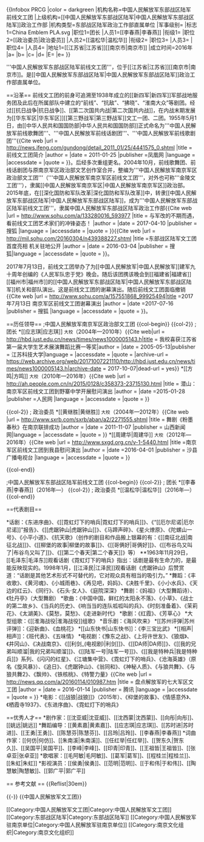 {{Infobox PRCG
|color = darkgreen
|机构名称=中国人民解放军东部战区陆军<br />前线文工团
|上级机构=[[中国人民解放军东部战区陆军|中国人民解放军东部战区陆军]]政治工作部
|机构类型=东部战区陆军政治工作部直属单位
|军事级别=
|标志1=China Emblem PLA.svg
|职位1=团长
|人员1=[[李春燕|李春燕]]
|衔级1=
|职位2=[[政治委员|政治委员]]
|人员2=[[温松华|温松华]]
|衔级2=
|职位3=
|人员3=
|职位4=
|人员4=
|地址1=[[江苏省|江苏省]][[南京市|南京市]]
|成立时间=2016年
|a=
|b=
|c=
|d=
|E=
|e=
}}

'''中国人民解放军东部战区陆军前线文工团'''，位于[[江苏省|江苏省]][[南京市|南京市]]。是[[中国人民解放军东部战区陆军|中国人民解放军东部战区陆军]]政治工作部直属单位。

==沿革==
前线文工团的前身可追溯至1938年成立的[[新四军|新四军]]军部战地服务团及此后在所属部队中建立的“前线”、“抗敌”、“拂晓”、“淮南大众”等剧团。经过[[抗日战争|抗日战争]]、[[第二次国共内战|第二次国共内战]]，在内战末期发展为[[华东军区|华东军区]][[第三野战军|第三野战军]]文工一团、二团<ref name=qianxian/>。1955年5月1日，由[[中华人民共和国国防部|中华人民共和国国防部]]正式命名为'''中国人民解放军前线歌舞团'''、'''中国人民解放军前线话剧团'''、'''中国人民解放军前线歌剧团'''<ref name=jj>{{Cite web |url = http://news.ifeng.com/gundong/detail_2011_01/25/4441575_0.shtml |title = 前线文工团简介 |author =  |date = 2011-01-25 |publisher =凤凰网  |language =  |accessdate =  |quote =  }}</ref>。后经多次重组更名。2004年10月，前线歌舞团、前线话剧团与原南京军区政治部文艺创作室合并，整编为'''中国人民解放军南京军区政治部文工团'''（'''中国人民解放军南京军区前线文工团'''，对外也可称'''金陵文工团'''<ref name=jj/>），隶属[[中国人民解放军南京军区|中国人民解放军南京军区]]政治部。2015年底，在[[深化国防和军队改革|深化国防和军队改革]]中，转隶[[中国人民解放军东部战区陆军|中国人民解放军东部战区陆军]]，成为'''中国人民解放军东部战区陆军前线文工团'''，隶属中国人民解放军东部战区陆军政治工作部<ref name=qianxian>{{Cite web |url = http://www.sohu.com/a/133280016_593977 |title = 与军改的不期而遇，看前线文工团艺术家们的冲锋姿态！ |author =  |date = 2017-04-10  |publisher = 搜狐 |language =  |accessdate =  |quote =  }}</ref><ref>{{Cite web |url = http://mil.sohu.com/20160304/n439388227.shtml |title =东部战区陆军文工团首度亮相 机关驻地公开  |author =  |date = 2016-03-04 |publisher =  搜狐|language =  |accessdate =  |quote =  }}</ref>。

2017年7月13日，前线文工团举办了为[[中国人民解放军|中国人民解放军]]建军九十周年创编的《人民军队忠于党》晚会。随后该团携该晚会到[[福建省|福建省]][[福州市|福州市]]的[[中国人民解放军东部战区陆军|中国人民解放军东部战区陆军]]机关和部队演出。这是前线文工团的谢幕演出。随后前线文工团面临撤销<ref>{{Cite web |url =  http://www.sohu.com/a/157551868_99925494|title =2017年7月13日 南京军区前线文工团谢幕演出  |author =  |date =2017-07-16  |publisher = 搜狐 |language =  |accessdate =  |quote =  }}</ref>。

==历任领导==
;中国人民解放军南京军区政治部文工团
{{col-begin}}
{{col-2}}
; 团长
*[[应志琪|应志琪]] <small>大校</small>（2004年—2010年）<ref>{{Cite web|url = http://hbd.just.edu.cn/news/times/news1000005143.h|title = 我校喜获江苏省第一届大学生艺术展演舞蹈比赛一等奖|author = |date = 2005-05-13|publisher = 江苏科技大学|language = |accessdate = |quote = |archive-url = https://web.archive.org/web/20171007221110/http://hbd.just.edu.cn/news/times/news1000005143.h|archive-date = 2017-10-07|dead-url = yes}}</ref>
*[[方鸣|方鸣]] <small>大校</small>（2010年—2016年）<ref>{{Cite web |url = http://ah.people.com.cn/n/2015/0128/c358373-23715130.html |title = 潜山：南京军区前线文工团到野寨中学开展慰问演出 |author =  |date =2015-01-28 |publisher =人民网  |language =  |accessdate =  |quote =  }}</ref>

{{col-2}}
; 政治委员
*[[黄继胜|黄继胜]] <small>大校</small>（2004年—2012年）<ref>{{Cite web |url = http://www.sxrb.com/sxrb/aban/a2/2271555.shtml |title = 舞剧《粉墨春秋》在南京联排成功 |author =  |date = 2011-11-07 |publisher =  山西新闻网|language =  |accessdate =  |quote =  }}</ref>
*[[周建华|周建华]] <small>大校</small>（2012年—2016年）<ref>{{Cite web |url =  http://www.sxgd.org.cn/v-1-5440.html  |title =南京军区前线文工团到我县慰问演出  |author =  |date =2016-04-01  |publisher = 沙县广播电视台 |language =  |accessdate =  |quote =  }}</ref>

{{col-end}}

;中国人民解放军东部战区陆军前线文工团
{{col-begin}}
{{col-2}}
; 团长
*[[李春燕|李春燕]]（2016年—）<ref name=qianxian/>
{{col-2}}
; 政治委员
*[[温松华|温松华]]（2016年—）<ref name=qianxian/>
{{col-end}}

==代表剧目==

*话剧：《东进序曲》、《[[霓虹灯下的哨兵|霓虹灯下的哨兵]]》、《“[[厄尔尼诺|厄尔尼诺]]”报告》、《[[虎踞钟山|虎踞钟山]]》、《马蹄声碎》、《星火燎原》、《陀螺山一号》、《小平小道》<ref name=qianxian/><ref name=jj/>、《抗天歌》<ref name=pandian/>（创作的剧目和作品搬上银幕的有：《[[南征北战|南征北战]]》、《[[柳堡的故事|柳堡的故事]]》、《[[哥俩好|哥俩好]]》、《[[布谷鸟又叫了|布谷鸟又叫了]]》、《[[第二个春天|第二个春天]]》等<ref name=jj/>）
**1963年11月29日，[[毛泽东|毛泽东]]观看话剧《霓虹灯下的哨兵》指出：话剧是最有生命力的，是最能反映现实的。1998年1月，[[江泽民|江泽民]]观看话剧《虎踞钟山》后赞赏道：“话剧是其他艺术形式不可替代的，它对观众具有相当的吸引力。”<ref name=jj/>
*舞蹈：《丰收歌》、《黄河魂》、《小城雨巷》、《再见吧，妈妈》、《决胜千里》、《小小水兵》、《天边的红云》、《同行》、《石头·女人》、《庭院深深》<ref name=qianxian/><ref name=jj/>
*舞剧：《妈祖》（大型舞蹈诗）、《牡丹亭》（大型舞剧）<ref name=qianxian/><ref name=jj/>
*歌曲：《中国中国，鲜红的太阳永不落》、《小草》、《战士的第二故乡》、《当兵的历史》、《响当当的连队呱呱叫的兵》、《时刻准备着》、《茉莉花》、《太湖美》、《莫愁，莫愁》、《走进新时代》<ref name=qianxian/><ref name=jj/>
*歌剧：《红霞》、《芳草心》<ref name=jj/>
*大型组歌：《[[淮海战役|淮海战役]]组歌》<ref name=jj/>
*音乐剧：《海风吹来》<ref name=pandian/>
*[[苏州评弹|苏州评弹]]：《迎新曲》、《血桃花》<ref name=jj/>
*[[山东快书|山东快书]]：《李三宝比武》<ref name=jj/>
*[[相声|相声]]：《班代表》、《五味情》<ref name=jj/>
*电视剧：《豫东之战》、《上将许世友》、《狼烟》、《井冈山》、《决战南京》、《[[利剑_(电视剧)|利剑]]》、《[[DA师|DA师]]》、《[[我的兄弟叫顺溜|我的兄弟叫顺溜]]》、《[[陆军一号|陆军一号]]》、《[[我是特种兵|我是特种兵]]》系列<ref name=qianxian/><ref name=jj/>、《闪闪的红星》、《江塘集中营》、《霓虹灯下的哨兵》、《沧海英雄》（原名《旋风暴》）、《追日》、《虎踞钟山》、《翁同和》、《神秘人质》、《与狼共舞》、《与狼共舞2》、《飘帅》、《铁核桃》、《特警力量》<ref name=pandian>{{Cite web |url = http://news.qq.com/a/20160114/010987.htm |title = 盘点解放军的七大军区文工团 |author =  |date = 2016-01-14 |publisher = 腾讯 |language =  |accessdate =  |quote =  }}</ref>
*电影：《[[战狼|战狼]]》（2015年）<ref name=qianxian/>、《枊堡的故事》、《情感意外》、《栖霞寺1937》、《东进序曲》、《霓虹灯下的哨兵》<ref name=pandian/>

==优秀人才==
*剧作家：[[沈亚威|沈亚威]]、[[沈西蒙|沈西蒙]]、[[向彤|向彤]]、[[姚远|姚远]]<ref name=qianxian/>
*舞蹈编导：[[黄素嘉|黄素嘉]]、[[应志琪|应志琪]]、[[苏时进|苏时进]]、[[王勇|王勇]]、[[陈慧芬|陈慧芬]]、[[吕玲|吕玲]]、[[李春燕|李春燕]]<ref name=qianxian/>
*词曲作家：[[何仿|何仿]]、[[朱南溪|朱南溪]]、[[任红举|任红举]]、[[贺东久|贺东久]]、[[吴国平|吴国平]]、[[李峰|李峰]]、[[印青|印青]]、[[王祖皆|王祖皆]]、[[张卓亚|张卓亚]]<ref name=qianxian/>
*歌唱家：[[毛阿敏|毛阿敏]]、[[葛军|葛军]]、[[程桂兰|程桂兰]]、[[朱虹|朱虹]]<ref name=qianxian/>
*影视演员：[[侯勇|侯勇]]、[[范明|范明]]、[[于和伟|于和伟]]、[[陶慧敏|陶慧敏]]、[[郭广平|郭广平]]<ref name=qianxian/>

== 参考文献 ==
{{Reflist|30em}}

{{-}}
{{中国人民解放军文工团}}

[[Category:中国人民解放军文工团|Category:中国人民解放军文工团]]
[[Category:东部战区陆军|Category:东部战区陆军]]
[[Category:中国人民解放军驻南京单位|Category:中国人民解放军驻南京单位]]
[[Category:南京文化组织|Category:南京文化组织]]